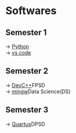 # Softwares 

## Semester 1
  -> [Python](https://www.python.org/downloads/)<br>
  -> [vs code](https://code.visualstudio.com/download)<br>

## Semester 2
  -> [DevC++](https://sourceforge.net/projects/orwelldevcpp/)FPSD<br>
  -> [mingw](https://sourceforge.net/projects/mingw/)Data Science(DS)<br>
## Semester 3
  -> [Quartus](https://drive.google.com/drive/folders/1e_Yc1MO5Dt27wSM18jYi1vjcFGEhL2_W?usp=sharing)DPSD<br>

